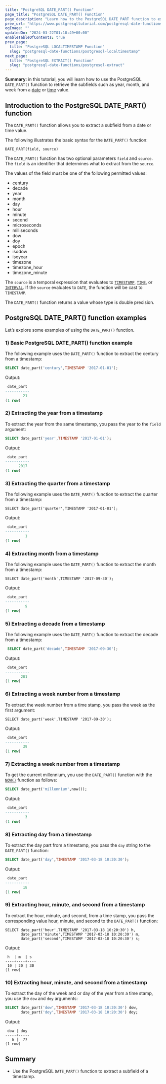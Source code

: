 ```yaml
---
title: "PostgreSQL DATE_PART() Function"
page_title: "PostgreSQL DATE_PART() Function"
page_description: "Learn how to the PostgreSQL DATE_PART function to extract subfields such as year, month, week, and so on from a timestamp."
prev_url: "https://www.postgresqltutorial.com/postgresql-date-functions/postgresql-date_part/"
ogImage: ""
updatedOn: "2024-03-22T01:10:49+00:00"
enableTableOfContents: true
prev_page: 
  title: "PostgreSQL LOCALTIMESTAMP Function"
  slug: "postgresql-date-functions/postgresql-localtimestamp"
next_page: 
  title: "PostgreSQL EXTRACT() Function"
  slug: "postgresql-date-functions/postgresql-extract"
---
```





**Summary**: in this tutorial, you will learn how to use the PostgreSQL `DATE_PART()` function to retrieve the subfields such as year, month, and week from a [date](../postgresql-tutorial/postgresql-date) or [time](../postgresql-tutorial/postgresql-time) value.


## Introduction to the PostgreSQL DATE\_PART() function

The `DATE_PART()` function allows you to extract a subfield from a date or time value.

The following illustrates the basic syntax for the `DATE_PART()` function:


```sqlsql
DATE_PART(field, source)
```
The `DATE_PART()` function has two optional parameters `field` and `source`. The `field` is an identifier that determines what to extract from the `source`.

The values of the field must be one of the following permitted values:

* century
* decade
* year
* month
* day
* hour
* minute
* second
* microseconds
* milliseconds
* dow
* doy
* epoch
* isodow
* isoyear
* timezone
* timezone\_hour
* timezone\_minute

The `source` is a temporal expression that evaluates to [`TIMESTAMP`](../postgresql-tutorial/postgresql-timestamp), [`TIME`](../postgresql-tutorial/postgresql-time), or [`INTERVAL`](../postgresql-tutorial/postgresql-interval). If the `source` evaluates to `DATE`, the function will be cast to `TIMESTAMP`.

The `DATE_PART()` function returns a value whose type is double precision.


## PostgreSQL DATE\_PART() function examples

Let’s explore some examples of using the `DATE_PART()` function.


### 1\) Basic PostgreSQL DATE\_PART() function example

The following example uses the `DATE_PART()` function to extract the century from a timestamp:


```sql
SELECT date_part('century',TIMESTAMP '2017-01-01');
```
Output:


```sql
 date_part
-----------
        21
(1 row)
```

### 2\) Extracting the year from a timestamp

To extract the year from the same timestamp, you pass the year to the `field` argument:


```sql
SELECT date_part('year',TIMESTAMP '2017-01-01');
```
Output:


```sql
 date_part
-----------
      2017
(1 row)
```

### 3\) Extracting the quarter from a timestamp

The following example uses the `DATE_PART()` function to extract the quarter from a timestamp:


```
SELECT date_part('quarter',TIMESTAMP '2017-01-01');
```
Output:


```sql
 date_part
-----------
         1
(1 row)  
```

### 4\) Extracting month from a timestamp

The following example uses the `DATE_PART()` function to extract the month from a timestamp:


```
SELECT date_part('month',TIMESTAMP '2017-09-30');
```
Output:


```sql
 date_part
-----------
         9
(1 row)
```

### 5\) Extracting a decade from a timestamp

The following example uses the `DATE_PART()` function to extract the decade from a timestamp:


```sql
 SELECT date_part('decade',TIMESTAMP '2017-09-30');
```
Output:


```sql
 date_part
-----------
       201
(1 row)
```

### 6\) Extracting a week number from a timestamp

To extract the week number from a time stamp, you pass the week as the first argument:


```
SELECT date_part('week',TIMESTAMP '2017-09-30');
```
Output:


```sql
 date_part
-----------
        39
(1 row)
```

### 7\) Extracting a week number from a timestamp

To get the current millennium, you use the `DATE_PART()` function with the [`NOW()`](postgresql-now) function as follows:


```sql
SELECT date_part('millennium',now());
```
Output:


```sql
 date_part
-----------
         3
(1 row)
```

### 8\) Extracting day from a timestamp

To extract the day part from a timestamp, you pass the `day` string to the `DATE_PART()` function:


```sql
SELECT date_part('day',TIMESTAMP '2017-03-18 10:20:30');
```
Output:


```sql
 date_part
-----------
        18
(1 row)
```

### 9\) Extracting hour, minute, and second from a timestamp

To extract the hour, minute, and second, from a time stamp, you pass the corresponding value hour, minute, and second to the `DATE_PART()` function:


```
SELECT date_part('hour',TIMESTAMP '2017-03-18 10:20:30') h,
       date_part('minute',TIMESTAMP '2017-03-18 10:20:30') m,
       date_part('second',TIMESTAMP '2017-03-18 10:20:30') s;
```
Output:


```
 h  | m  | s
----+----+----
 10 | 20 | 30
(1 row)
```

### 10\) Extracting hour, minute, and second from a timestamp

To extract the day of the week and or day of the year from a time stamp, you use the `dow` and `doy` arguments:


```sql
SELECT date_part('dow',TIMESTAMP '2017-03-18 10:20:30') dow,
       date_part('doy',TIMESTAMP '2017-03-18 10:20:30') doy;
```
Output:


```
 dow | doy
-----+-----
   6 |  77
(1 row)
```

## Summary

* Use the PostgreSQL `DATE_PART()` function to extract a subfield of a timestamp.

